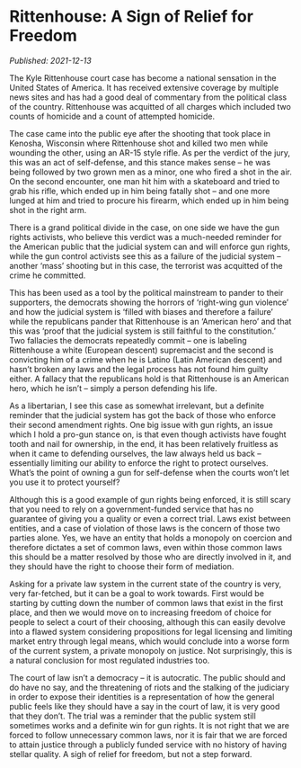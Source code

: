 # Rittenhouse: A Sign of Relief for Freedom

*Published: 2021-12-13*

The Kyle Rittenhouse court case has become a national sensation in the United States of America. It has received extensive coverage by multiple news sites and has had a good deal of commentary from the political class of the country. Rittenhouse was acquitted of all charges which included two counts of homicide and a count of attempted homicide.

The case came into the public eye after the shooting that took place in Kenosha, Wisconsin where Rittenhouse shot and killed two men while wounding the other, using an AR-15 style rifle. As per the verdict of the jury, this was an act of self-defense, and this stance makes sense – he was being followed by two grown men as a minor, one who fired a shot in the air. On the second encounter, one man hit him with a skateboard and tried to grab his rifle, which ended up in him being fatally shot – and one more lunged at him and tried to procure his firearm, which ended up in him being shot in the right arm.

There is a grand political divide in the case, on one side we have the gun rights activists, who believe this verdict was a much-needed reminder for the American public that the judicial system can and will enforce gun rights, while the gun control activists see this as a failure of the judicial system – another ‘mass’ shooting but in this case, the terrorist was acquitted of the crime he committed.

This has been used as a tool by the political mainstream to pander to their supporters, the democrats showing the horrors of ‘right-wing gun violence’ and how the judicial system is ‘filled with biases and therefore a failure’ while the republicans pander that Rittenhouse is an ‘American hero’ and that this was ‘proof that the judicial system is still faithful to the constitution.’ Two fallacies the democrats repeatedly commit – one is labeling Rittenhouse a white (European descent) supremacist and the second is convicting him of a crime when he is Latino (Latin American descent) and hasn’t broken any laws and the legal process has not found him guilty either. A fallacy that the republicans hold is that Rittenhouse is an American hero, which he isn’t – simply a person defending his life.

As a libertarian, I see this case as somewhat irrelevant, but a definite reminder that the judicial system has got the back of those who enforce their second amendment rights. One big issue with gun rights, an issue which I hold a pro-gun stance on, is that even though activists have fought tooth and nail for ownership, in the end, it has been relatively fruitless as when it came to defending ourselves, the law always held us back – essentially limiting our ability to enforce the right to protect ourselves. What’s the point of owning a gun for self-defense when the courts won’t let you use it to protect yourself?

Although this is a good example of gun rights being enforced, it is still scary that you need to rely on a government-funded service that has no guarantee of giving you a quality or even a correct trial. Laws exist between entities, and a case of violation of those laws is the concern of those two parties alone. Yes, we have an entity that holds a monopoly on coercion and therefore dictates a set of common laws, even within those common laws this should be a matter resolved by those who are directly involved in it, and they should have the right to choose their form of mediation.

Asking for a private law system in the current state of the country is very, very far-fetched, but it can be a goal to work towards. First would be starting by cutting down the number of common laws that exist in the first place, and then we would move on to increasing freedom of choice for people to select a court of their choosing, although this can easily devolve into a flawed system considering propositions for legal licensing and limiting market entry through legal means, which would conclude into a worse form of the current system, a private monopoly on justice. Not surprisingly, this is a natural conclusion for most regulated industries too.

The court of law isn’t a democracy – it is autocratic. The public should and do have no say, and the threatening of riots and the stalking of the judiciary in order to expose their identities is a representation of how the general public feels like they should have a say in the court of law, it is very good that they don’t. The trial was a reminder that the public system still sometimes works and a definite win for gun rights. It is not right that we are forced to follow unnecessary common laws, nor it is fair that we are forced to attain justice through a publicly funded service with no history of having stellar quality. A sigh of relief for freedom, but not a step forward.